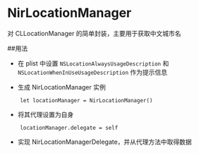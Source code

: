 # NirLocationManager
对 CLLocationManager 的简单封装，主要用于获取中文城市名

##用法

* 在 plist 中设置 `NSLocationAlwaysUsageDescription` 和 `NSLocationWhenInUseUsageDescription` 作为提示信息

* 生成 NirLocationManager 实例
```
    let locationManager = NirLocationManager()
```
* 将其代理设置为自身
```
    locationManager.delegate = self
```
* 实现 NirLocationManagerDelegate，并从代理方法中取得数据

